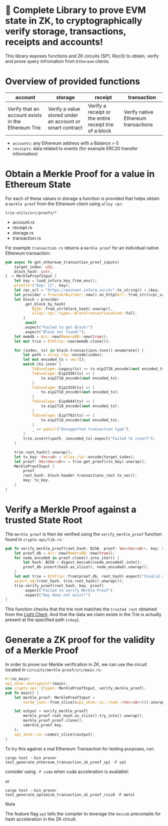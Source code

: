 # 🔐 Complete Library to prove EVM state in ZK, to cryptographically verify storage, transactions, receipts and accounts!
This library exposes functions and ZK circuits (SP1, Risc0) to obtain, verify and prove query infromation from `Ethereum` clients.

# Overview of provided functions

| account | storage | receipt | transaction |
| --- | --- | --- | --- |
| Verify that an account exists in the Ethereum Trie | Verify a value stored under an account or smart contract | Verify a receipt or the entire receipt trie of a block | Verify native Ethereum transactions |

- `accounts`: any Ethereum address with a Balance > 0
- `receipts`: data related to events (for example ERC20 transfer information)

# Obtain a Merkle Proof for a value in Ethereum State
For each of these values in storage a function is provided that helps obtain a `merkle proof` from the Ethereum client using `alloy rpc`:

`trie-utils/src/proofs/*`
- account.rs
- receipt.rs
- storage.rs
- transaction.rs

For example `transaction.rs` returns a `merkle proof` for an individual native Ethereum transaction:

```rust
pub async fn get_ethereum_transaction_proof_inputs(
    target_index: u32,
    block_hash: &str,
) -> MerkleProofInput {
    let key = load_infura_key_from_env();
    println!("Key: {}", key);
    let rpc_url = "https://mainnet.infura.io/v3/".to_string() + &key;
    let provider = ProviderBuilder::new().on_http(Url::from_str(&rpc_url).unwrap());
    let block = provider
        .get_block_by_hash(
            B256::from_str(block_hash).unwrap(),
            alloy::rpc::types::BlockTransactionsKind::Full,
        )
        .await
        .expect("Failed to get Block!")
        .expect("Block not found!");
    let memdb = Arc::new(MemoryDB::new(true));
    let mut trie = EthTrie::new(memdb.clone());

    for (index, tx) in block.transactions.txns().enumerate() {
        let path = alloy_rlp::encode(index);
        let mut encoded_tx = vec![];
        match &tx.inner {
            TxEnvelope::Legacy(tx) => tx.eip2718_encode(&mut encoded_tx),
            TxEnvelope::Eip2930(tx) => {
                tx.eip2718_encode(&mut encoded_tx);
            }
            TxEnvelope::Eip1559(tx) => {
                tx.eip2718_encode(&mut encoded_tx);
            }
            TxEnvelope::Eip4844(tx) => {
                tx.eip2718_encode(&mut encoded_tx);
            }
            TxEnvelope::Eip7702(tx) => {
                tx.eip2718_encode(&mut encoded_tx);
            }
            _ => panic!("Unsupported transaction type"),
        }
        trie.insert(&path, &encoded_tx).expect("Failed to insert");
    }

    trie.root_hash().unwrap();
    let tx_key: Vec<u8> = alloy_rlp::encode(target_index);
    let proof: Vec<Vec<u8>> = trie.get_proof(&tx_key).unwrap();
    MerkleProofInput {
        proof,
        root_hash: block.header.transactions_root.to_vec(),
        key: tx_key,
    }
}
```

# Verify a Merkle Proof against a trusted State Root
The `merkle proof` is then be verified using the `verify_merkle_proof` function found in `crypto-ops/lib.rs`:

```rust
pub fn verify_merkle_proof(root_hash: B256, proof: Vec<Vec<u8>>, key: &[u8]) -> Vec<u8> {
    let proof_db = Arc::new(MemoryDB::new(true));
    for node_encoded in proof.clone().into_iter() {
        let hash: B256 = digest_keccak(&node_encoded).into();
        proof_db.insert(hash.as_slice(), node_encoded).unwrap();
    }
    let mut trie = EthTrie::from(proof_db, root_hash).expect("Invalid merkle proof");
    assert_eq!(root_hash, trie.root_hash().unwrap());
    trie.verify_proof(root_hash, key, proof)
        .expect("Failed to verify Merkle Proof")
        .expect("Key does not exist!")
}
```

This function checks that the trie root matches the `trusted root` obtained from the [Light Client](https://github.com/jonas089/spectre-rad).
And that the data we claim exists in the Trie is actually present at the specified path (=`key`). 

# Generate a ZK proof for the validity of a Merkle Proof
In order to prove our Merkle verification in ZK, we can use the circuit located in `circuits/merkle-proof/src/main.rs`:

```rust
#![no_main]
sp1_zkvm::entrypoint!(main);
use crypto_ops::{types::MerkleProofInput, verify_merkle_proof};
pub fn main() {
    let merkle_proof: MerkleProofInput =
        serde_json::from_slice(&sp1_zkvm::io::read::<Vec<u8>>()).unwrap();

    let output = verify_merkle_proof(
        merkle_proof.root_hash.as_slice().try_into().unwrap(),
        merkle_proof.proof.clone(),
        &merkle_proof.key,
    );
    sp1_zkvm::io::commit_slice(&output);
}
```

To try this against a real Ethereum Transaction for testing purposes, run:

`cargo test --bin prover test_generate_ethereum_transaction_zk_proof_sp1 -F sp1`

consider using `-F cuda` when cuda acceleration is available!

or 

`cargo test --bin prover test_generate_optimism_transaction_zk_proof_risc0 -F metal`

> [!NOTE]
> The feature flag `sp1` tells the compiler to leverage the `keccak` precompile for hash acceleration in the ZK circuit.